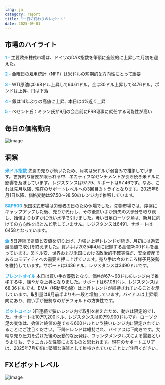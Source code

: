 ```yaml
---
lang: ja
category: report
title: "一日の終わりのレポート"
date: 2025-09-01
---
```



<h2>市場のハイライト</h2>
<strong style="color: #2caef7;">1 - </strong> 主要欧州株式市場は、ドイツのDAX指数を筆頭に全般的に上昇して月初を迎えた。

<strong style="color: #2caef7;">2 - </strong> 金曜日の雇用統計（NFP）は米ドルの短期的な方向性にとって重要

<strong style="color: #2caef7;">3 - </strong> WTI原油は0.68ドル上昇して64.61ドル。金は30ドル上昇して3476ドル。ポンドは上昇、円は下落

<strong style="color: #2caef7;">4 - </strong> 銀は14年ぶりの高値に上昇、本日は4%近く上昇

<strong style="color: #2caef7;">5 - </strong> ベセント氏：ミラン氏が9月の会合前にFRB理事に就任する可能性が高い



<h2>毎日の価格動向</h2>
<img src="https://markleighedu.github.io/img/Sep-2025/01-Sep-2025/price.jpg" alt="Image"/>

<h2>洞察</h2>
<strong style="color: #2caef7;">米ドル指数</strong> 先週の売りが続いたため、月初は米ドルが弱含みで推移しています。世界的な需要が限られる中、ネガティブなセンチメントが引き続き米ドルに影響を及ぼしています。レジスタンスは97.79、サポートは97.46です。なお、これは先月以降、現在のサポートレベルへの3回目のトライとなります。2025年8月1日以降、価格変動は97.50～98.50のレンジ内で推移しています。

<strong style="color: #2caef7;">S&P500</strong> 米国株式市場は労働者の日のため休場でした。先物市場では、序盤にギャップアップした後、売りが先行し、その後買い手が損失の大部分を取り戻し、始値よりわずかに低い水準で引けました。赤い日足ローソク足は、新月に向けての方向性をほとんど示していません。レジスタンスは6491、サポートは6458となっています。

<strong style="color: #2caef7;">金</strong> 5日連続で高値と安値を切り上げ、力強い上昇トレンドが続き、月初には過去最高値で取引を終えました。買い手は2025年4月に記録する高値3500ドルを狙っています。米ドル安、世界および米国における政治的不確実性が、安全資産であるコモディティへの需要を押し上げています。売り手は今のところ様子見姿勢を維持しています。サポートは3436ドル、レジスタンスは3490ドルです。

<strong style="color: #2caef7;">ブレントオイル</strong> 本日は買い手が優勢となり、価格が67～68ドルのレンジ内で推移する中、緩やかな上昇となりました。サポートは67.08ドル、レジスタンスは68.36ドルです。EMA（移動平均線）は上昇トレンドが維持されていることを示しています。取引量は8月前半よりも一段と増加しています。バイアスは上昇傾向にあり、買い手が優勢なのがデフォルトの方向性です。

<strong style="color: #2caef7;">ビットコイン</strong> 3日連続で狭いレンジ内で取引を終えたため、動きは限定的でした。サポートは10万7,200ドル、レジスタンスは10万9,900ドルです。ローソク足の実体は、始値と終値の差である600ドルという狭いレンジ内に限定されていることにご注目ください。下降トレンドは維持され、バイアスは下向きです。大幅な売り圧力を受けた後の反動的な反発は、ファンダメンタルズによる需要というよりも、テクニカルな性質によるものと思われます。現在のサポートエリアは、2025年7月初旬に堅調な底値として維持されていたことにご注目ください。



<h2>FXピボットレベル</h2>
<img src="https://markleighedu.github.io/img/Sep-2025/01-Sep-2025/pivot.jpg" alt="Image"/>
